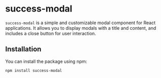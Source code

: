 # success-modal

`success-modal` is a simple and customizable modal component for React applications. It allows you to display modals with a title and content, and includes a close button for user interaction.

## Installation

You can install the package using npm:

```bash
npm install success-modal